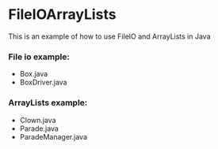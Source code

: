 # FileIOArrayLists
This is an example of how to use FileIO and ArrayLists in Java

### File io example:
- Box.java
- BoxDriver.java

### ArrayLists example:
- Clown.java
- Parade.java
- ParadeManager.java
